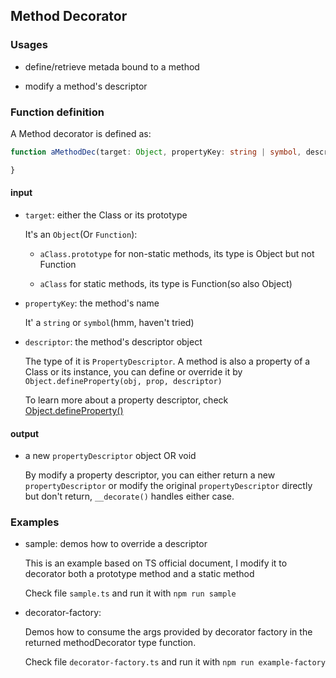 ## Method Decorator

### Usages

- define/retrieve metada bound to a method

- modify a method's descriptor

### Function definition

A Method decorator is defined as:

```ts
function aMethodDec(target: Object, propertyKey: string | symbol, descriptpr: PropertyDescriptor): PropertyDescriptor | void {

}
```

#### input
 
  - `target`: either the Class or its prototype
  
    It's an `Object`(Or `Function`): 

      - `aClass.prototype` for non-static methods, its type is Object but not Function

      - `aClass` for static methods, its type is Function(so also Object)

  - `propertyKey`: the method's name
  
    It' a `string` or `symbol`(hmm, haven't tried) 

  - `descriptor`: the method's descriptor object

    The type of it is `PropertyDescriptor`.
    A method is also a property of a Class or its instance, 
    you can define or override it by `Object.defineProperty(obj, prop, descriptor)`

    To learn more about a property descriptor, check [Object.defineProperty()](https://developer.mozilla.org/en-US/docs/Web/JavaScript/Reference/Global_Objects/Object/defineProperty)


#### output

  - a new `propertyDescriptor` object OR void

    By modify a property descriptor, you can either return a new `propertyDescriptor` 
    or modify the original `propertyDescriptor` directly but don't return, 
    `__decorate()` handles either case.


### Examples

  - sample: demos how to override a descriptor

    This is an example based on TS official document,
    I modify it to decorator both a prototype method and a static method

    Check file `sample.ts` and run it with `npm run sample`

  - decorator-factory: 
  
    Demos how to consume the args provided by decorator factory in the returned methodDecorator type function.

    Check file `decorator-factory.ts` and run it with `npm run example-factory`